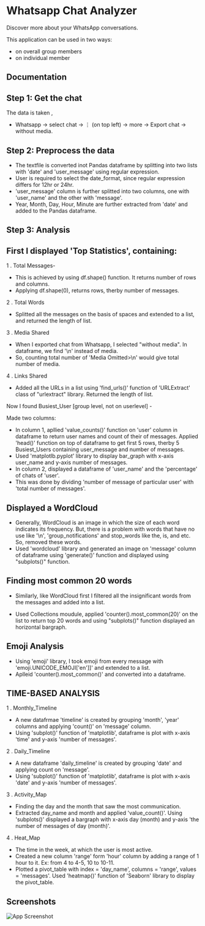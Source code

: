 
# Whatsapp Chat Analyzer

Discover more about your WhatsApp conversations.

This application can be used in two ways:                  
  - on overall group members 
  - on individual member

## Documentation



Step 1: Get the chat
-
The data is taken ,  
  - Whatsapp -> select chat -> ⋮ (on top left) -> more -> Export chat -> without media.

Step 2: Preprocess the data
-
- The textfile is converted inot Pandas dataframe by splitting into two lists with 'date' and 'user_message' using regular expression.
- User is required to select the date_format, since regular expression differs for 12hr or 24hr.
- 'user_message' column is further splitted into two columns, one with 'user_name' and the other with 'message'.
- Year, Month, Day, Hour, Minute are further extracted from 'date' and added to the Pandas dataframe.

Step 3: Analysis
-
 First I displayed 'Top Statistics', containing:
   -
  
  1 . Total Messages- 
  - This is achieved by using df.shape() function. It returns number of rows and columns.
  - Applying df.shape(0), returns rows, therby number of messages.
  
  2 . Total Words
  - Splitted all the messages on the basis of spaces and extended to a list, and returned the length of list.
  
  3 . Media Shared
  - When I exported chat from Whatsapp, I selected "without media". In dataframe, we find '<Media Omitted>\n' instead of media.
  - So, counting total number of 'Media Omitted>\n' would give total number of media.
  
  4 . Links Shared
  - Added all the URLs in a list using 'find_urls()' function of 'URLExtract' class of "urlextract" library. Returned the length of list.
 
  Now I found Busiest_User  [group level, not on userlevel] 
    -

  Made two columns: 
  
  - In column 1, apllied 'value_counts()' function on 'user' column in dataframe to return user names and count of their of messages. Applied 'head()' function on top of dataframe to get first 5 rows, therby 5 Busiest_Users containing user_message and number of messages.
  - Used 'matplotlb.pyplot' library to display bar_graph with x-axis user_name and y-axis number of messages.
  - In column 2, displayed a dataframe of 'user_name' and the 'percentage' of chats of 'user'.
  - This was done by dividing 'number of message of particular user' with 'total number of messages'.

 Displayed a WordCloud
   -
   
   - Generally, WordCloud is an image in which the size of each word indicates its frequency. But, there is a problem with words that have no use like '<Media omitted>\n', 'group_notifications' and stop_words like the, is, and etc. So, removed these words.
   - Used 'wordcloud' library and generated an image on 'message' column of dataframe using 'generate()' function and displayed using "subplots()" function.

 Finding most common 20 words
 -
  
- Similarly, like WordCloud first I filtered all the insignificant words from the messages and added into a list.

- Used Collections moudule, applied 'counter().most_common(20)' on the list to return top 20 words and  using "subplots()" function displayed an horizontal bargraph.

Emoji Analysis
 -

- Using 'emoji' library, I took emoji from every message with 'emoji.UNICODE_EMOJI['en']]' and extended to a list.
- Aplleid 'counter().most_common()' and converted into a dataframe.

TIME-BASED ANALYSIS
 -

 1 . Monthly_Timeline
- A new datafrmae 'timeline' is created by grouping 'month', 'year' columns and applying 'count()' on 'message' column.
- Using 'subplot()' function of 'matplotlib', dataframe is plot with x-axis 'time' and y-axis 'number of messages'.

 2 . Daily_Timeline
 - A new dataframe 'daily_timeline' is created by grouping 'date' and applying count on 'message'.
 - Using 'subplot()' function  of 'matplotlib', dataframe is plot with x-axis 'date' and y-axis 'number of messages'.
 
3 . Activity_Map
- Finding the day and the month that saw the most communication.
- Extracted day_name and month and applied 'value_count()'. Using 'subplots()' displayed a bargraph with x-axis day (month) and y-axis 'the number of messages of day (month)'.

4 . Heat_Map
- The time in the week, at which the user is most active.
- Created a new column 'range' form 'hour' column by adding a range of 1 hour to it. Ex: from 4 to 4-5, 10 to 10-11.
- Plotted a pivot_table with index = 'day_name', columns = 'range', values = 'messages'. Used 'heatmap()' function of 'Seaborn' library to display the pivot_table.



## Screenshots

![App Screenshot](https://via.placeholder.com/468x300?text=App+Screenshot+Here)

